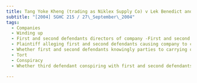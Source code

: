 ```yaml
---
title: Tang Yoke Kheng (trading as Niklex Supply Co) v Lek Benedict and Others (No 2) 
subtitle: "[2004] SGHC 215 / 27\_September\_2004"
tags:
  - Companies
  - Winding up
  - First and second defendants directors of company -First and second defendants causing company to purchase goods on running account from plaintiff then transferring such goods to other related companies
  - Plaintiff alleging first and second defendants causing company to continue trading even though company insolvent
  - Whether first and second defendants knowingly parties to carrying on of business of company with intent to defraud creditors
  - Tort
  - Conspiracy
  - Whether third defendant conspiring with first and second defendants in alleged wrongdoings

---
```


